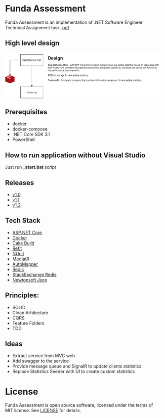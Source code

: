 # Funda Assessment
Funda Assessment is an implementation of .NET Software Engineer Technical Assignment task. [pdf](docs/assessment.pdf)

## High level design 
![High level design](docs/high-level-design.png)

## Prerequisites
* docker 
* docker-compose
* .NET Core SDK 3.1
* PowerShell

## How to run application without Visual Studio
Just run **_start.bat** script

## Releases
 * [v1.0](https://github.com/iivchenko/funda-assessment/releases/v1.0)
 * [v1.1](https://github.com/iivchenko/funda-assessment/releases/v1.1)
 * [v1.2](https://github.com/iivchenko/funda-assessment/releases/v1.2)
 
## Tech Stack
 * [ASP.NET Core](https://docs.microsoft.com/en-us/aspnet/core/?view=aspnetcore-3.1)
 * [Docker](https://www.docker.com/)
 * [Cake Build](https://cakebuild.net/)
 * [Refit](https://github.com/reactiveui/refit) 
 * [NUnit](https://nunit.org/)
 * [MediatR](https://github.com/jbogard/MediatR)
 * [AutoMapper](https://automapper.org/)
 * [Redis](https://redis.io/)
 * [StackExchange Redis](https://github.com/StackExchange/StackExchange.Redis)
 * [Newtonsoft Json](https://www.newtonsoft.com/json)

## Principles:
 * SOLID
 * Clean Arhitecture
 * CQRS
 * Feature Folders
 * TDD

## Ideas
 * Extract service from MVC web
 * Add swagger to the service
 * Provide message queue and SignalR to update clients statistics 
 * Replace Statistics Seeder with UI to create custom statistics

# License

Funda Assessment is open source software, licensed under the terms of MIT license. 
See [LICENSE](LICENSE) for details.
